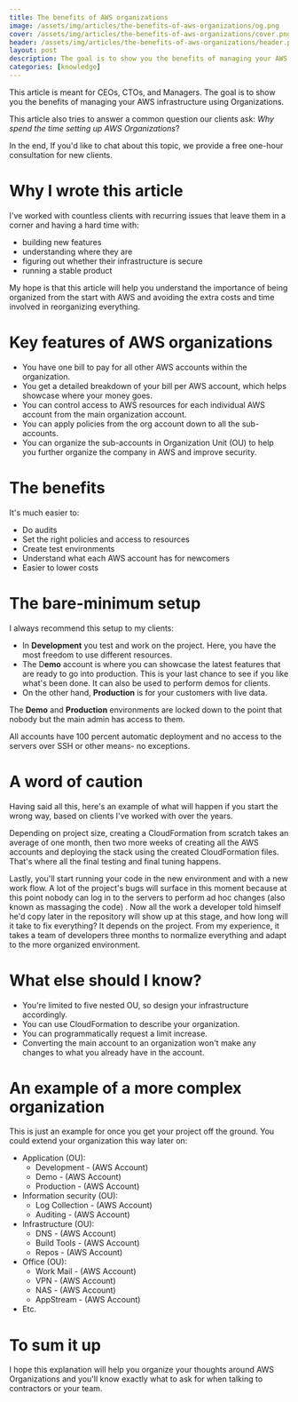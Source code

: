 ```yaml
---
title: The benefits of AWS organizations
image: /assets/img/articles/the-benefits-of-aws-organizations/og.png
cover: /assets/img/articles/the-benefits-of-aws-organizations/cover.png
header: /assets/img/articles/the-benefits-of-aws-organizations/header.png
layout: post
description: The goal is to show you the benefits of managing your AWS infrastructure using Organizations.
categories: [knowledge]
---
```


This article is meant for CEOs, CTOs, and Managers. The goal is to show you the benefits of managing your AWS infrastructure using Organizations.

This article also tries to answer a common question our clients ask: *Why spend the time setting up AWS Organizations*?

In the end, If you'd like to chat about this topic, we provide a free one-hour consultation for new clients.

# Why I wrote this article

I've worked with countless clients with recurring issues that leave them in a corner and having a hard time with:

- building new features
- understanding where they are
- figuring out whether their infrastructure is secure
- running a stable product

My hope is that this article will help you understand the importance of being organized from the start with AWS and avoiding the extra costs and time involved in reorganizing everything.

# Key features of AWS organizations

- You have one bill to pay for all other AWS accounts within the organization.
- You get a detailed breakdown of your bill per AWS account, which helps showcase where your money goes.
- You can control access to AWS resources for each individual AWS account from the main organization account.
- You can apply policies from the org account down to all the sub-accounts.
- You can organize the sub-accounts in Organization Unit (OU) to help you further organize the company in AWS and improve security.

# The benefits

It's much easier to:

- Do audits
- Set the right policies and access to resources
- Create test environments
- Understand what each AWS account has for newcomers
- Easier to lower costs

# The bare-minimum setup

I always recommend this setup to my clients:

- In **Development** you test and work on the project. Here, you have the most freedom to use different resources.
- The D**emo** account is where you can showcase the latest features that are ready to go into production. This is your last chance to see if you like what's been done. It can also be used to perform demos for clients.
- On the other hand, **Production** is for your customers with live data.

The **Demo** and **Production** environments are locked down to the point that nobody but the main admin has access to them. 

All accounts have 100 percent automatic deployment and no access to the servers over SSH or other means- no exceptions. 

# A word of caution

Having said all this, here's an example of what will happen if you start the wrong way, based on clients I've worked with over the years.

Depending on project size, creating a CloudFormation from scratch takes an average of one month, then two more weeks of creating all the AWS accounts and deploying the stack using the created CloudFormation files. That's where all the final testing and final tuning happens.

Lastly, you'll start running your code in the new environment and with a new work flow. A lot of the project's bugs will surface in this moment because at this point nobody can log in to the servers to perform ad hoc changes (also known as massaging the code) . Now all the work a developer told himself he'd copy later in the repository will show up at this stage, and how long will it take to fix everything? It depends on the project. From my experience, it takes a team of developers three months to normalize everything and adapt to the more organized environment.

# What else should I know?

- You're limited to five nested OU, so design your infrastructure accordingly.
- You can  use CloudFormation to describe your organization.
- You can programmatically request a limit increase.
- Converting the main account to an organization won't make any changes to what you already have in the account.

# An example of a more complex organization

This is just an example for once you get your project off the ground. You could extend your organization this way later on:

- Application (OU):
    - Development - (AWS Account)
    - Demo - (AWS Account)
    - Production - (AWS Account)
- Information security (OU):
    - Log Collection - (AWS Account)
    - Auditing - (AWS Account)
- Infrastructure (OU):
    - DNS - (AWS Account)
    - Build Tools - (AWS Account)
    - Repos - (AWS Account)
- Office (OU):
    - Work Mail - (AWS Account)
    - VPN - (AWS Account)
    - NAS - (AWS Account)
    - AppStream - (AWS Account)
- Etc.

# To sum it up

I hope this explanation will help you organize your thoughts around AWS Organizations and you'll know exactly what to ask for when talking to contractors or your team.